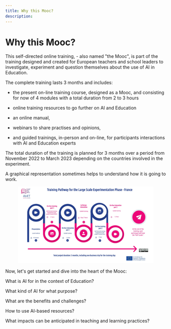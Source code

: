 ```yaml
---
title: Why this Mooc?
description:
---
```

# Why this Mooc?


This self-directed online training, - also named "the Mooc", is part of the training designed and created for European teachers and school leaders to investigate, experiment and question themselves about the use of AI in Education.

The complete training lasts 3 months and includes:

-   the present on-line training course, designed as a Mooc, and consisting for now of 4 modules with a total duration from 2 to 3 hours

-   online training resources to go further on AI and Education

-   an online manual,

-   webinars to share practises and opinions,

-   and guided trainings, in-person and on-line, for participants interactions with AI and Education experts

The total duration of the training is planned for 3 months over a period from November 2022 to March 2023 depending on the countries involved in the experiment.

A graphical representation sometimes helps to understand how it is going to work.

<figure>
  <img src="Images/AI4T-Training pathway-2022.png" />
</figure>
Now, let's get started and dive into the heart of the Mooc:

What is AI for in the context of Education?

What kind of AI for what purpose?

What are the benefits and challenges?

How to use AI-based resources?

What impacts can be anticipated in teaching and learning practices?
